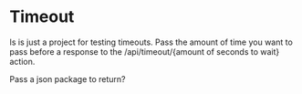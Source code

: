 # Timeout
Is is just a project for testing timeouts. Pass the amount of time you want to pass before a response to the /api/timeout/{amount of seconds to wait} action. 

Pass a json package to return?
